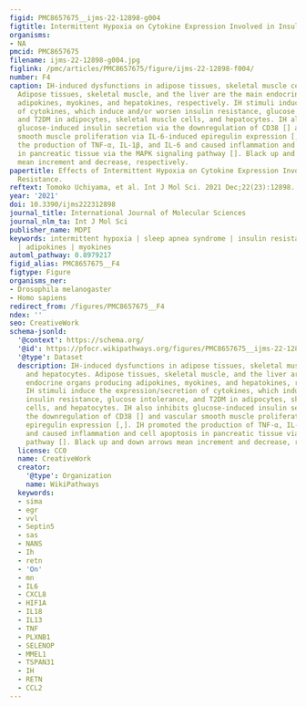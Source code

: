 ```yaml
---
figid: PMC8657675__ijms-22-12898-g004
figtitle: Intermittent Hypoxia on Cytokine Expression Involved in Insulin Resistance
organisms:
- NA
pmcid: PMC8657675
filename: ijms-22-12898-g004.jpg
figlink: /pmc/articles/PMC8657675/figure/ijms-22-12898-f004/
number: F4
caption: IH-induced dysfunctions in adipose tissues, skeletal muscle cells, and hepatocytes.
  Adipose tissues, skeletal muscle, and the liver are the main endocrine organs producing
  adipokines, myokines, and hepatokines, respectively. IH stimuli induce the expression/secretion
  of cytokines, which induce and/or worsen insulin resistance, glucose intolerance,
  and T2DM in adipocytes, skeletal muscle cells, and hepatocytes. IH also inhibits
  glucose-induced insulin secretion via the downregulation of CD38 [] and vascular
  smooth muscle proliferation via IL-6-induced epiregulin expression [,]. IH promoted
  the production of TNF-α, IL-1β, and IL-6 and caused inflammation and cell apoptosis
  in pancreatic tissue via the MAPK signaling pathway []. Black up and down arrows
  mean increment and decrease, respectively.
papertitle: Effects of Intermittent Hypoxia on Cytokine Expression Involved in Insulin
  Resistance.
reftext: Tomoko Uchiyama, et al. Int J Mol Sci. 2021 Dec;22(23):12898.
year: '2021'
doi: 10.3390/ijms222312898
journal_title: International Journal of Molecular Sciences
journal_nlm_ta: Int J Mol Sci
publisher_name: MDPI
keywords: intermittent hypoxia | sleep apnea syndrome | insulin resistance | hepatokines
  | adipokines | myokines
automl_pathway: 0.8979217
figid_alias: PMC8657675__F4
figtype: Figure
organisms_ner:
- Drosophila melanogaster
- Homo sapiens
redirect_from: /figures/PMC8657675__F4
ndex: ''
seo: CreativeWork
schema-jsonld:
  '@context': https://schema.org/
  '@id': https://pfocr.wikipathways.org/figures/PMC8657675__ijms-22-12898-g004.html
  '@type': Dataset
  description: IH-induced dysfunctions in adipose tissues, skeletal muscle cells,
    and hepatocytes. Adipose tissues, skeletal muscle, and the liver are the main
    endocrine organs producing adipokines, myokines, and hepatokines, respectively.
    IH stimuli induce the expression/secretion of cytokines, which induce and/or worsen
    insulin resistance, glucose intolerance, and T2DM in adipocytes, skeletal muscle
    cells, and hepatocytes. IH also inhibits glucose-induced insulin secretion via
    the downregulation of CD38 [] and vascular smooth muscle proliferation via IL-6-induced
    epiregulin expression [,]. IH promoted the production of TNF-α, IL-1β, and IL-6
    and caused inflammation and cell apoptosis in pancreatic tissue via the MAPK signaling
    pathway []. Black up and down arrows mean increment and decrease, respectively.
  license: CC0
  name: CreativeWork
  creator:
    '@type': Organization
    name: WikiPathways
  keywords:
  - sima
  - egr
  - vvl
  - Septin5
  - sas
  - NANS
  - Ih
  - retn
  - 'On'
  - mn
  - IL6
  - CXCL8
  - HIF1A
  - IL18
  - IL13
  - TNF
  - PLXNB1
  - SELENOP
  - MMEL1
  - TSPAN31
  - IH
  - RETN
  - CCL2
---
```

